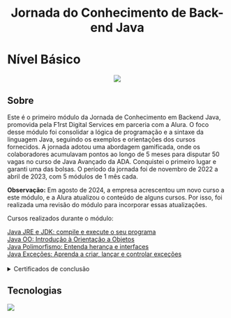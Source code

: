 <h1 align="center"> Jornada do Conhecimento de Back-end Java </h1>

<h1>Nível Básico</h1>
<div align="center">
  <img src="https://img.shields.io/badge/STATUS-EM%20DESENVOLVIMENTO-green?style=flat">
</div>

## Sobre
<p>
Este é o primeiro módulo da Jornada de Conhecimento em Backend Java, promovida pela F1rst Digital Services em parceria com a Alura.
O foco desse módulo foi consolidar a lógica de programação e a sintaxe da linguagem Java, seguindo os exemplos e orientações dos cursos fornecidos.
A jornada adotou uma abordagem gamificada, onde os colaboradores acumulavam pontos ao longo de 5 meses para disputar 50 vagas no curso de Java Avançado da ADA. 
Conquistei o primeiro lugar e garanti uma das bolsas. O período da jornada foi de novembro de 2022 a abril de 2023, com 5 módulos de 1 mês cada.
<br>

<strong>Observação:</strong> Em agosto de 2024, a empresa acrescentou um novo curso a este módulo, e a Alura atualizou o conteúdo de alguns cursos. Por isso, foi realizada uma revisão do módulo para incorporar essas atualizações.
<br>

Cursos realizados durante o módulo:
<div>
<a href="https://cursos.alura.com.br/course/java-primeiros-passos"> Java JRE e JDK: compile e execute o seu programa </a> 
<br>
<a href="https://cursos.alura.com.br/course/java-orientacao-objetos"> Java OO: Introdução à Orientação a Objetos </a>
<br>
<a href="https://cursos.alura.com.br/course/java-heranca-interfaces-polimorfismo"> Java Polimorfismo: Entenda herança e interfaces </a>
<br>
<a href="https://cursos.alura.com.br/course/java-excecoes-aprenda-criar-lancar-controlar-excecoes"> Java Exceções: Aprenda a criar, lançar e controlar exceções </a>
</div>

<br>
<div>
  <details>
    <summary>Certificados de conclusão</summary>       
     <img height="200" width="300" src="https://i.postimg.cc/zfvZd9d4/jre.png"> 
    <img height="200" width="300" src="https://i.postimg.cc/Vk3BTt41/oo.png">
    <br>
     <img height="200" width="300" src="https://i.postimg.cc/SRMmgwKm/polimorfismo.png">
    <img height="200" width="300" src="">
  </details>
</div>

## Tecnologias
<div>
  <img src="https://img.shields.io/badge/java-%23ED8B00.svg?style=for-the-badge&logo=openjdk&logoColor=white"/>
</div>
